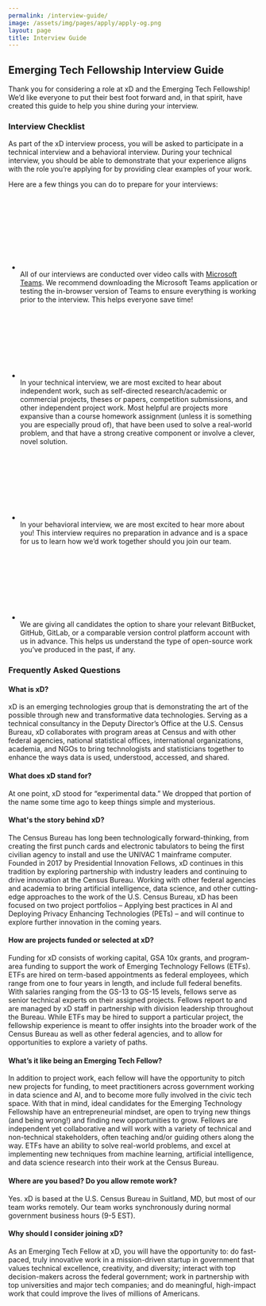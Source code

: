 ```yaml
---
permalink: /interview-guide/
image: /assets/img/pages/apply/apply-og.png
layout: page
title: Interview Guide
---
```


<section class="intro">
    <div class="grid-container">
        <h1>Emerging Tech Fellowship Interview Guide</h1>
        <p>
          Thank you for considering a role at xD and the Emerging Tech Fellowship! We’d like everyone to put their best foot forward and, in that spirit, have created this guide to help you shine during your interview.
        </p>
        <div class="grid-row">
            <div class="grid-col-12">
                <h3>Interview Checklist</h3>
                <p>
                    As part of the xD interview process, you will be asked to participate in a technical interview and a behavioral interview. During your technical interview, you should be able to demonstrate that your experience aligns with the role you’re applying for by providing clear examples of your work.
                </p>
                <p>
                    Here are a few things you can do to prepare for your interviews:
                </p>
                <ul class="usa-icon-list maxw-full">
                    <li class="usa-icon-list__item">
                        <div class="usa-icon-list__icon">
                            <svg class="usa-icon" aria-hidden="true" focusable="false" role="img"><use xlink:href="{{ site.baseurl }}/assets/img/sprite.svg#check_box_outline_blank"></use></svg>
                        </div>
                        <div class="usa-icon-list__content">
                            All of our interviews are conducted over video calls with <a class="usa-link" href="https://www.microsoft.com/en-us/microsoft-teams/group-chat-software" target="_blank">Microsoft Teams</a>. We recommend downloading the Microsoft Teams application or testing the in-browser version of Teams to ensure everything is working prior to the interview. This helps everyone save time!
                        </div>
                    </li>
                    <li class="usa-icon-list__item">
                        <div class="usa-icon-list__icon">
                            <svg class="usa-icon" aria-hidden="true" focusable="false" role="img"><use xlink:href="{{ site.baseurl }}/assets/img/sprite.svg#check_box_outline_blank"></use></svg>
                        </div>
                        <div class="usa-icon-list__content">
                            In your technical interview, we are most excited to hear about independent work, such as self-directed research/academic or commercial projects, theses or papers, competition submissions, and other independent project work. Most helpful are projects more expansive than a course homework assignment (unless it is something you are especially proud of), that have been used to solve a real-world problem, and that have a strong creative component or involve a clever, novel solution.
                        </div>
                    </li>
                    <li class="usa-icon-list__item">
                        <div class="usa-icon-list__icon">
                            <svg class="usa-icon" aria-hidden="true" focusable="false" role="img"><use xlink:href="{{ site.baseurl }}/assets/img/sprite.svg#check_box_outline_blank"></use></svg>
                        </div>
                        <div class="usa-icon-list__content">
                            In your behavioral interview, we are most excited to hear more about you! This interview requires no preparation in advance and is a space for us to learn how we’d work together should you join our team.
                        </div>
                    </li>
                    <li class="usa-icon-list__item">
                        <div class="usa-icon-list__icon">
                            <svg class="usa-icon" aria-hidden="true" focusable="false" role="img"><use xlink:href="{{ site.baseurl }}/assets/img/sprite.svg#check_box_outline_blank"></use></svg>
                        </div>
                        <div class="usa-icon-list__content">
                            We are giving all candidates the option to share your relevant BitBucket, GitHub, GitLab, or a comparable version control platform account with us in advance. This helps us understand the type of open-source work you’ve produced in the past, if any.
                        </div>
                    </li>
                </ul>
                <h3>Frequently Asked Questions</h3>
                <h4>What is xD?</h4>
                <p>
                    xD is an emerging technologies group that is demonstrating the art of the possible through new and transformative data technologies. Serving as a technical consultancy in the Deputy Director’s Office at the U.S. Census Bureau, xD collaborates with program areas at Census and with other federal agencies, national statistical offices, international organizations, academia, and NGOs to bring technologists and statisticians together to enhance the ways data is used, understood, accessed, and shared.
                </p>
                <h4>What does xD stand for?</h4>
                <p>
                    At one point, xD stood for “experimental data.” We dropped that portion of the name some time ago to keep things simple and <span class="text-italic">mysterious</span>.
                </p>
                <h4>What's the story behind xD?</h4>
                <p>
                    The Census Bureau has long been technologically forward-thinking, from creating the first punch cards and electronic tabulators to being the first civilian agency to install and use the UNIVAC 1 mainframe computer. Founded in 2017 by Presidential Innovation Fellows, xD continues in this tradition by exploring partnership with industry leaders and continuing to drive innovation at the Census Bureau. Working with other federal agencies and academia to bring artificial intelligence, data science, and other cutting-edge approaches to the work of the U.S. Census Bureau, xD has been focused on two project portfolios – Applying best practices in AI and Deploying Privacy Enhancing Technologies (PETs) – and will continue to explore further innovation in the coming years.
                </p>
                <h4>How are projects funded or selected at xD?</h4>
                <p>
                    Funding for xD consists of working capital, GSA 10x grants, and program-area funding to support the work of Emerging Technology Fellows (ETFs). ETFs are hired on term-based appointments as federal employees, which range from one to four years in length, and include full federal benefits. With salaries ranging from the GS-13 to GS-15 levels, fellows serve as senior technical experts on their assigned projects. Fellows report to and are managed by xD staff in partnership with division leadership throughout the Bureau. While ETFs may be hired to support a particular project, the fellowship experience is meant to offer insights into the broader work of the Census Bureau as well as other federal agencies, and to allow for opportunities to explore a variety of paths.
                </p>
                <h4>What’s it like being an Emerging Tech Fellow?</h4>
                <p>
                    In addition to project work, each fellow will have the opportunity to pitch new projects for funding, to meet practitioners across government working in data science and AI, and to become more fully involved in the civic tech space. With that in mind, ideal candidates for the Emerging Technology Fellowship have an entrepreneurial mindset, are open to trying new things (and being wrong!) and finding new opportunities to grow. Fellows are independent yet collaborative and will work with a variety of technical and non-technical stakeholders, often teaching and/or guiding others along the way. ETFs have an ability to solve real-world problems, and excel at implementing new techniques from machine learning, artificial intelligence, and data science research into their work at the Census Bureau.
                </p>
                <h4>Where are you based? Do you allow remote work?</h4>
                <p>
                    Yes. xD is based at the U.S. Census Bureau in Suitland, MD, but most of our team works remotely. Our team works synchronously during normal government business hours (9-5 EST).
                </p>
                <h4>Why should I consider joining xD?</h4>
                <p>
                    As an Emerging Tech Fellow at xD, you will have the opportunity to: do fast-paced, truly innovative work in a mission-driven startup in government that values technical excellence, creativity, and diversity; interact with top decision-makers across the federal government; work in partnership with top universities and major tech companies; and do meaningful, high-impact work that could improve the lives of millions of Americans.
                </p>
            </div>
        </div>
    </div>
</section>
